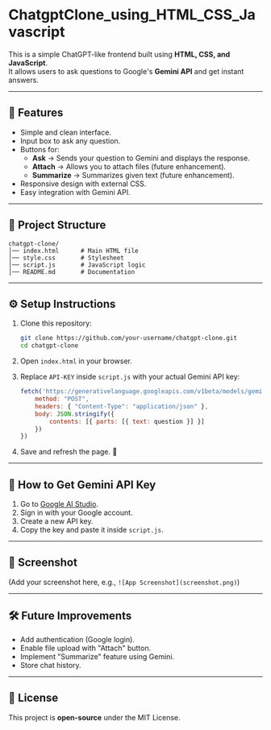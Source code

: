 # ChatgptClone_using_HTML_CSS_Javascript

This is a simple ChatGPT-like frontend built using **HTML, CSS, and JavaScript**.  
It allows users to ask questions to Google's **Gemini API** and get instant answers.  

---

## 🚀 Features
- Simple and clean interface.
- Input box to ask any question.
- Buttons for:
  - **Ask** → Sends your question to Gemini and displays the response.
  - **Attach** → Allows you to attach files (future enhancement).
  - **Summarize** → Summarizes given text (future enhancement).
- Responsive design with external CSS.
- Easy integration with Gemini API.

---

## 📂 Project Structure
```
chatgpt-clone/
│── index.html      # Main HTML file
│── style.css       # Stylesheet
│── script.js       # JavaScript logic
│── README.md       # Documentation
```

---

## ⚙️ Setup Instructions

1. Clone this repository:
   ```bash
   git clone https://github.com/your-username/chatgpt-clone.git
   cd chatgpt-clone
   ```

2. Open `index.html` in your browser.

3. Replace `API-KEY` inside `script.js` with your actual Gemini API key:
   ```javascript
   fetch('https://generativelanguage.googleapis.com/v1beta/models/gemini-2.0-flash:generateContent?key=YOUR_API_KEY', {
       method: "POST",
       headers: { "Content-Type": "application/json" },
       body: JSON.stringify({
           contents: [{ parts: [{ text: question }] }]
       })
   })
   ```

4. Save and refresh the page. 🎉

---

## 🔑 How to Get Gemini API Key
1. Go to [Google AI Studio](https://aistudio.google.com/).
2. Sign in with your Google account.
3. Create a new API key.
4. Copy the key and paste it inside `script.js`.

---

## 📸 Screenshot
(Add your screenshot here, e.g., `![App Screenshot](screenshot.png)`)

---

## 🛠️ Future Improvements
- Add authentication (Google login).
- Enable file upload with "Attach" button.
- Implement "Summarize" feature using Gemini.
- Store chat history.

---

## 📜 License
This project is **open-source** under the MIT License.
